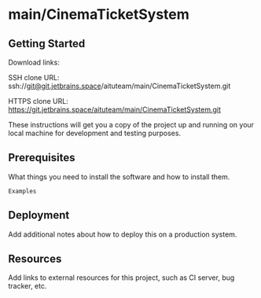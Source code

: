# main/CinemaTicketSystem



## Getting Started

Download links:

SSH clone URL: ssh://git@git.jetbrains.space/aituteam/main/CinemaTicketSystem.git

HTTPS clone URL: https://git.jetbrains.space/aituteam/main/CinemaTicketSystem.git



These instructions will get you a copy of the project up and running on your local machine for development and testing purposes.

## Prerequisites

What things you need to install the software and how to install them.

```
Examples
```

## Deployment

Add additional notes about how to deploy this on a production system.

## Resources

Add links to external resources for this project, such as CI server, bug tracker, etc.
